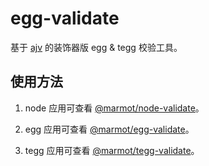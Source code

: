 # egg-validate

基于 [ajv](https://github.com/ajv-validator/ajv) 的装饰器版 egg & tegg 校验工具。

## 使用方法

1. node 应用可查看 [@marmot/node-validate](./packages/core/README.md)。

2. egg 应用可查看 [@marmot/egg-validate](./packages/egg/README.md)。

3. tegg 应用可查看 [@marmot/tegg-validate](./packages/tegg/README.md)。
